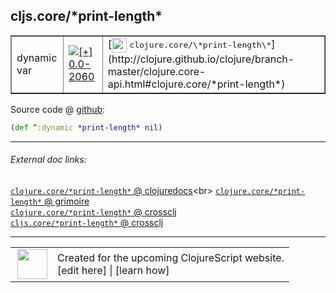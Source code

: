 ## cljs.core/\*print-length\*



 <table border="1">
<tr>
<td>dynamic var</td>
<td><a href="https://github.com/cljsinfo/cljs-api-docs/tree/0.0-2060"><img valign="middle" alt="[+] 0.0-2060" title="Added in 0.0-2060" src="https://img.shields.io/badge/+-0.0--2060-lightgrey.svg"></a> </td>
<td>
[<img height="24px" valign="middle" src="http://i.imgur.com/1GjPKvB.png"> <samp>clojure.core/\*print-length\*</samp>](http://clojure.github.io/clojure/branch-master/clojure.core-api.html#clojure.core/*print-length*)
</td>
</tr>
</table>









Source code @ [github](https://github.com/clojure/clojurescript/blob/r2655/src/cljs/cljs/core.cljs#L37):

```clj
(def ^:dynamic *print-length* nil)
```

<!--
Repo - tag - source tree - lines:

 <pre>
clojurescript @ r2655
└── src
    └── cljs
        └── cljs
            └── <ins>[core.cljs:37](https://github.com/clojure/clojurescript/blob/r2655/src/cljs/cljs/core.cljs#L37)</ins>
</pre>

-->

---



###### External doc links:

[`clojure.core/*print-length*` @ clojuredocs](http://clojuredocs.org/clojure.core/*print-length*)<br>
[`clojure.core/*print-length*` @ grimoire](http://conj.io/store/v1/org.clojure/clojure/1.7.0-beta3/clj/clojure.core/*print-length*/)<br>
[`clojure.core/*print-length*` @ crossclj](http://crossclj.info/fun/clojure.core/*print-length*.html)<br>
[`cljs.core/*print-length*` @ crossclj](http://crossclj.info/fun/cljs.core.cljs/*print-length*.html)<br>

---

 <table>
<tr><td>
<img valign="middle" align="right" width="48px" src="http://i.imgur.com/Hi20huC.png">
</td><td>
Created for the upcoming ClojureScript website.<br>
[edit here] | [learn how]
</td></tr></table>

[edit here]:https://github.com/cljsinfo/cljs-api-docs/blob/master/cljsdoc/cljs.core/STARprint-lengthSTAR.cljsdoc
[learn how]:https://github.com/cljsinfo/cljs-api-docs/wiki/cljsdoc-files

<!--

This information was too distracting to show to readers, but I'll leave it
commented here since it is helpful to:

- pretty-print the data used to generate this document
- and show how to retrieve that data



The API data for this symbol:

```clj
{:ns "cljs.core",
 :name "*print-length*",
 :type "dynamic var",
 :source {:code "(def ^:dynamic *print-length* nil)",
          :title "Source code",
          :repo "clojurescript",
          :tag "r2655",
          :filename "src/cljs/cljs/core.cljs",
          :lines [37]},
 :full-name "cljs.core/*print-length*",
 :full-name-encode "cljs.core/STARprint-lengthSTAR",
 :clj-symbol "clojure.core/*print-length*",
 :history [["+" "0.0-2060"]]}

```

Retrieve the API data for this symbol:

```clj
;; from Clojure REPL
(require '[clojure.edn :as edn])
(-> (slurp "https://raw.githubusercontent.com/cljsinfo/cljs-api-docs/catalog/cljs-api.edn")
    (edn/read-string)
    (get-in [:symbols "cljs.core/*print-length*"]))
```

-->
